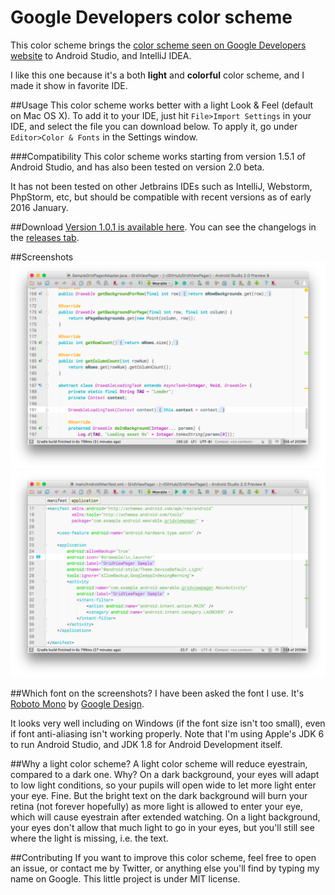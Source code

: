 # Google Developers color scheme

This color scheme brings the [color scheme seen on Google Developers website](https://developers.google.com/nearby/messages/android/pub-sub#subscribe_to_messages) to Android Studio, and IntelliJ IDEA.

I like this one because it's a both **light** and **colorful** color scheme, and I made it show in favorite IDE.

##Usage
This color scheme works better with a light Look & Feel (default on Mac OS X).
To add it to your IDE, just hit `File>Import Settings` in your IDE, and select the file you can download below.
To apply it, go under `Editor>Color & Fonts` in the Settings window.

###Compatibility
This color scheme works starting from version 1.5.1 of Android Studio, and has also been tested on version 2.0 beta.

It has not been tested on other Jetbrains IDEs such as IntelliJ, Webstorm, PhpStorm, etc, but should be compatible with recent versions as of early 2016 January.

##Download
[Version 1.0.1 is available here](https://goo.gl/eD2XnT).
You can see the changelogs in the [releases tab](https://github.com/LouisCAD/GoogleDevelopersColorScheme/releases).

##Screenshots
![java screenshot](https://raw.githubusercontent.com/LouisCAD/GoogleDevelopersColorScheme/master/screenshots/GoogleDevs_ColorScheme_java.png)
![xml screenshot](https://raw.githubusercontent.com/LouisCAD/GoogleDevelopersColorScheme/master/screenshots/GoogleDevs_ColorScheme_xml.png)

##Which font on the screenshots?
I have been asked the font I use. It's [Roboto Mono](https://www.google.com/fonts#UsePlace:use/Collection:Roboto+Mono) by [Google Design](https://design.google.com/).

It looks very well including on Windows (if the font size isn't too small), even if font anti-aliasing isn't working properly. Note that I'm using Apple's JDK 6 to run Android Studio, and JDK 1.8 for Android Development itself.

##Why a light color scheme?
A light color scheme will reduce eyestrain, compared to a dark one. Why? On a dark background, your eyes will adapt to low light conditions, so your pupils will open wide to let more light enter your eye. Fine. But the bright text on the dark background will burn your retina (not forever hopefully) as more light is allowed to enter your eye, which will cause eyestrain after extended watching. On a light background, your eyes don't allow that much light to go in your eyes, but you'll still see where the light is missing, i.e. the text.

##Contributing
If you want to improve this color scheme, feel free to open an issue, or contact me by Twitter, or anything else you'll find by typing my name on Google.
This little project is under MIT license.
